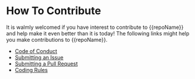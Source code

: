 # How To Contribute
It is walmly welcomed if you have interest to contribute to {{repoName}} and help make it even better than it is today!
The following links might help you make contributions to {{repoName}}.

- [Code of Conduct](#coc)
- [Submitting an Issue](#issue)
- [Submitting a Pull Request](#pr)
- [Coding Rules](#rules)